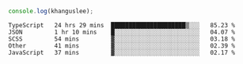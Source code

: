 ```js
console.log(khanguslee);
```

<!--START_SECTION:waka-->
```text
TypeScript   24 hrs 29 mins  █████████████████████▒░░░   85.23 % 
JSON         1 hr 10 mins    █░░░░░░░░░░░░░░░░░░░░░░░░   04.07 % 
SCSS         54 mins         ▓░░░░░░░░░░░░░░░░░░░░░░░░   03.18 % 
Other        41 mins         ▓░░░░░░░░░░░░░░░░░░░░░░░░   02.39 % 
JavaScript   37 mins         ▓░░░░░░░░░░░░░░░░░░░░░░░░   02.17 % 
```
<!--END_SECTION:waka-->

<!--
**khanguslee/khanguslee** is a ✨ _special_ ✨ repository because its `README.md` (this file) appears on your GitHub profile.

Here are some ideas to get you started:

- 🔭 I’m currently working on ...
- 🌱 I’m currently learning ...
- 👯 I’m looking to collaborate on ...
- 🤔 I’m looking for help with ...
- 💬 Ask me about ...
- 📫 How to reach me: ...
- 😄 Pronouns: ...
- ⚡ Fun fact: ...
-->
